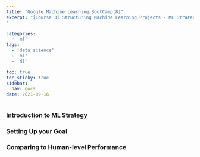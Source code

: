 ```yaml
---
title: "Google Machine Learning BootCamp(8)"
excerpt: "[Course 3] Structuring Machine Learning Projects - ML Strategy (1)
"

categories:
  - 'ml'
tags:
  - 'data_science'
  - 'ml'
  - 'dl'

toc: true
toc_sticky: true
sidebar:
  nav: docs
date: 2021-09-16
---
```


### Introduction to ML Strategy
### Setting Up your Goal 
### Comparing to Human-level Performance 